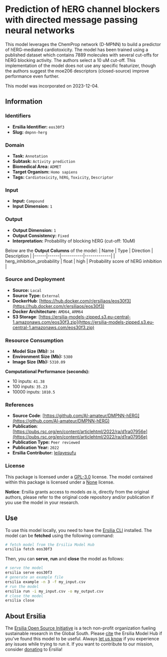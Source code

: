 # Prediction of hERG channel blockers with directed message passing neural networks

This model leverages the ChemProp network (D-MPNN) to build a predictor of hERG-mediated cardiotoxicity. The model has been trained using a published dataset which contains 7889 molecules with several cut-offs for hERG blocking activity. The authors select a 10 uM cut-off. This implementation of the model does not use any specific featurizer, though the authors suggest the moe206 descriptors (closed-source) improve performance even further.

This model was incorporated on 2023-12-04.


## Information
### Identifiers
- **Ersilia Identifier:** `eos30f3`
- **Slug:** `dmpnn-herg`

### Domain
- **Task:** `Annotation`
- **Subtask:** `Activity prediction`
- **Biomedical Area:** `ADMET`
- **Target Organism:** `Homo sapiens`
- **Tags:** `Cardiotoxicity`, `hERG`, `Toxicity`, `Descriptor`

### Input
- **Input:** `Compound`
- **Input Dimension:** `1`

### Output
- **Output Dimension:** `1`
- **Output Consistency:** `Fixed`
- **Interpretation:** Probability of blocking hERG (cut-off: 10uM)

Below are the **Output Columns** of the model:
| Name | Type | Direction | Description |
|------|------|-----------|-------------|
| herg_inhibition_probability | float | high | Probability score of hERG inhibition |


### Source and Deployment
- **Source:** `Local`
- **Source Type:** `External`
- **DockerHub**: [https://hub.docker.com/r/ersiliaos/eos30f3](https://hub.docker.com/r/ersiliaos/eos30f3)
- **Docker Architecture:** `AMD64`, `ARM64`
- **S3 Storage**: [https://ersilia-models-zipped.s3.eu-central-1.amazonaws.com/eos30f3.zip](https://ersilia-models-zipped.s3.eu-central-1.amazonaws.com/eos30f3.zip)

### Resource Consumption
- **Model Size (Mb):** `34`
- **Environment Size (Mb):** `5380`
- **Image Size (Mb):** `5310.09`

**Computational Performance (seconds):**
- 10 inputs: `41.38`
- 100 inputs: `35.23`
- 10000 inputs: `1010.5`

### References
- **Source Code**: [https://github.com/AI-amateur/DMPNN-hERG](https://github.com/AI-amateur/DMPNN-hERG)
- **Publication**: [https://pubs.rsc.org/en/content/articlehtml/2022/ra/d1ra07956e](https://pubs.rsc.org/en/content/articlehtml/2022/ra/d1ra07956e)
- **Publication Type:** `Peer reviewed`
- **Publication Year:** `2022`
- **Ersilia Contributor:** [leilayesufu](https://github.com/leilayesufu)

### License
This package is licensed under a [GPL-3.0](https://github.com/ersilia-os/ersilia/blob/master/LICENSE) license. The model contained within this package is licensed under a [None](LICENSE) license.

**Notice**: Ersilia grants access to models _as is_, directly from the original authors, please refer to the original code repository and/or publication if you use the model in your research.


## Use
To use this model locally, you need to have the [Ersilia CLI](https://github.com/ersilia-os/ersilia) installed.
The model can be **fetched** using the following command:
```bash
# fetch model from the Ersilia Model Hub
ersilia fetch eos30f3
```
Then, you can **serve**, **run** and **close** the model as follows:
```bash
# serve the model
ersilia serve eos30f3
# generate an example file
ersilia example -n 3 -f my_input.csv
# run the model
ersilia run -i my_input.csv -o my_output.csv
# close the model
ersilia close
```

## About Ersilia
The [Ersilia Open Source Initiative](https://ersilia.io) is a tech non-profit organization fueling sustainable research in the Global South.
Please [cite](https://github.com/ersilia-os/ersilia/blob/master/CITATION.cff) the Ersilia Model Hub if you've found this model to be useful. Always [let us know](https://github.com/ersilia-os/ersilia/issues) if you experience any issues while trying to run it.
If you want to contribute to our mission, consider [donating](https://www.ersilia.io/donate) to Ersilia!
